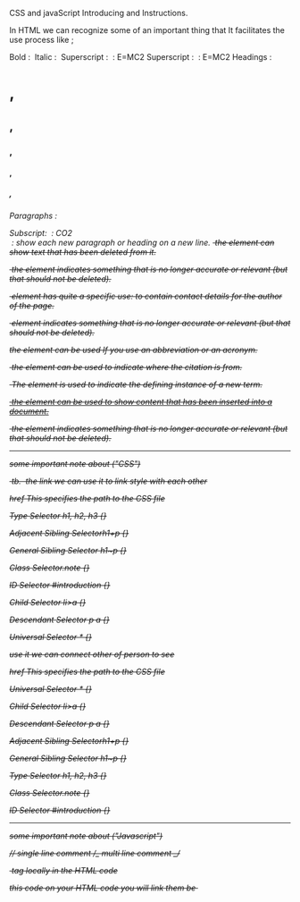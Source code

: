 CSS and javaScript Introducing and Instructions.

In HTML we can recognize some of an important thing that It facilitates the use process like ;

Bold : <b></b>
Italic : <i></i>
Superscript : <sup></sup> : E=MC2
Superscript : <sup></sup> : E=MC2
Headings : <h1>,<h2>,<h3>,<h4>,<h5>,<h6>
Paragraphs : <p></p>
Subscript: <sub></sub> : CO2 <br /> : show each new paragraph or heading on a new line.
<del> the element can show text that has been deleted from it.

<s> the element indicates something that is no longer accurate or relevant (but that should not be deleted).

<address> element has quite a specific use: to contain contact details for the author of the page.

<s> element indicates something that is no longer accurate or relevant (but that should not be deleted).

<abbr>the element can be used If you use an abbreviation or an acronym.

<cite> the element can be used to indicate where the citation is from.

<dfn> The element is used to indicate the defining instance of a new term.

<ins> the element can be used to show content that has been inserted into a document.

<s> the element indicates something that is no longer accurate or relevant (but that should not be deleted).

---

some important note about ("CSS")

<link> tb.

<link> the link we can use it to link style with each other

href This specifies the path to the CSS file

Type Selector h1, h2, h3 {}

Adjacent Sibling Selectorh1+p {}

General Sibling Selector h1~p {}

Class Selector.note {}

ID Selector #introduction {}

Child Selector li>a {}

Descendant Selector p a {}

Universal Selector \* {}

use it we can connect other of person to see

href This specifies the path to the CSS file

Universal Selector \* {}

Child Selector li>a {}

Descendant Selector p a {}

Adjacent Sibling Selectorh1+p {}

General Sibling Selector h1~p {}

Type Selector h1, h2, h3 {}

Class Selector.note {}

ID Selector #introduction {}

---

some important note about ("Javascript")

// single line comment
/_
multi line comment
_/

<script></script> tag locally in the HTML code

this code on your HTML code you will link them be <script src=””></script>
